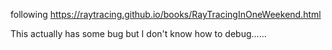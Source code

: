 following https://raytracing.github.io/books/RayTracingInOneWeekend.html

This actually has some bug but I don't know how to debug......
